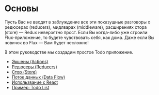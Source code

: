 # Основы

Пусть Вас не вводят в заблуждение все эти показушные разговоры о редюсерах (reducers), мидлварах (middleware), расширениях стора (store) — Redux невероятно прост. Если Вы когда-либо уже строили Flux-приложение, то будете чувствовать себя, как дома. Даже если Вы новичок во Flux — Вам будет несложно!

В этом руководстве мы создадим простое Todo приложение.

* [Экшены (Actions)](Actions.md)
* [Редюсеры (Reducers)](Reducers.md)
* [Стор (Store)](Store.md)
* [Поток данных (Data Flow)](DataFlow.md)
* [Использвание с React](UsageWithReact.md)
* [Пример: Todo List](ExampleTodoList.md)
